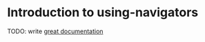 # Introduction to using-navigators

TODO: write [great documentation](http://jacobian.org/writing/what-to-write/)
